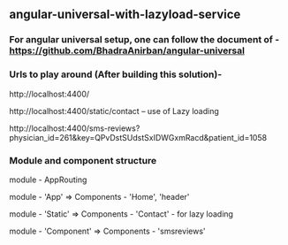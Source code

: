## angular-universal-with-lazyload-service

### For angular universal setup, one can follow the document of - https://github.com/BhadraAnirban/angular-universal

### Urls to play around (After building this solution)-

http://localhost:4400/

http://localhost:4400/static/contact – use of Lazy loading

http://localhost:4400/sms-reviews?physician_id=261&key=QPvDstSUdstSxIDWGxmRacd&patient_id=1058

### Module and component structure

module - AppRouting

module - 'App' => Components - 'Home', 'header'

module - 'Static' => Components - 'Contact' - for lazy loading

module - 'Component' => Components - 'smsreviews'
